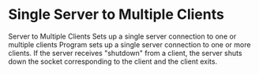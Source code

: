 # Single Server to Multiple Clients
Server to Multiple Clients Sets up a single server connection to one or multiple clients Program sets up a single server connection to one or more clients. If the server receives "shutdown" from a client, the server shuts down the socket corresponding to the client and the client exits.
